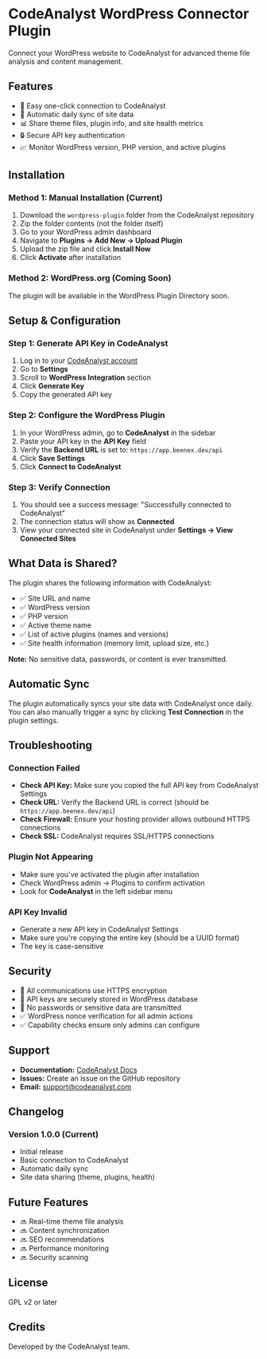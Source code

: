 # CodeAnalyst WordPress Connector Plugin

Connect your WordPress website to CodeAnalyst for advanced theme file analysis and content management.

## Features

- 🔌 Easy one-click connection to CodeAnalyst
- 🔄 Automatic daily sync of site data
- 📊 Share theme files, plugin info, and site health metrics
- 🔒 Secure API key authentication
- 📈 Monitor WordPress version, PHP version, and active plugins

## Installation

### Method 1: Manual Installation (Current)

1. Download the `wordpress-plugin` folder from the CodeAnalyst repository
2. Zip the folder contents (not the folder itself)
3. Go to your WordPress admin dashboard
4. Navigate to **Plugins → Add New → Upload Plugin**
5. Upload the zip file and click **Install Now**
6. Click **Activate** after installation

### Method 2: WordPress.org (Coming Soon)

The plugin will be available in the WordPress Plugin Directory soon.

## Setup & Configuration

### Step 1: Generate API Key in CodeAnalyst

1. Log in to your [CodeAnalyst account](https://codeanalyst.vercel.app)
2. Go to **Settings**
3. Scroll to **WordPress Integration** section
4. Click **Generate Key**
5. Copy the generated API key

### Step 2: Configure the WordPress Plugin

1. In your WordPress admin, go to **CodeAnalyst** in the sidebar
2. Paste your API key in the **API Key** field
3. Verify the **Backend URL** is set to: `https://app.beenex.dev/api`
4. Click **Save Settings**
5. Click **Connect to CodeAnalyst**

### Step 3: Verify Connection

1. You should see a success message: "Successfully connected to CodeAnalyst"
2. The connection status will show as **Connected**
3. View your connected site in CodeAnalyst under **Settings → View Connected Sites**

## What Data is Shared?

The plugin shares the following information with CodeAnalyst:

- ✅ Site URL and name
- ✅ WordPress version
- ✅ PHP version
- ✅ Active theme name
- ✅ List of active plugins (names and versions)
- ✅ Site health information (memory limit, upload size, etc.)

**Note:** No sensitive data, passwords, or content is ever transmitted.

## Automatic Sync

The plugin automatically syncs your site data with CodeAnalyst once daily. You can also manually trigger a sync by clicking **Test Connection** in the plugin settings.

## Troubleshooting

### Connection Failed

- **Check API Key:** Make sure you copied the full API key from CodeAnalyst Settings
- **Check URL:** Verify the Backend URL is correct (should be `https://app.beenex.dev/api`)
- **Check Firewall:** Ensure your hosting provider allows outbound HTTPS connections
- **Check SSL:** CodeAnalyst requires SSL/HTTPS connections

### Plugin Not Appearing

- Make sure you've activated the plugin after installation
- Check WordPress admin → Plugins to confirm activation
- Look for **CodeAnalyst** in the left sidebar menu

### API Key Invalid

- Generate a new API key in CodeAnalyst Settings
- Make sure you're copying the entire key (should be a UUID format)
- The key is case-sensitive

## Security

- 🔐 All communications use HTTPS encryption
- 🔑 API keys are securely stored in WordPress database
- 🚫 No passwords or sensitive data are transmitted
- ✅ WordPress nonce verification for all admin actions
- ✅ Capability checks ensure only admins can configure

## Support

- **Documentation:** [CodeAnalyst Docs](https://codeanalyst.vercel.app/docs)
- **Issues:** Create an issue on the GitHub repository
- **Email:** support@codeanalyst.com

## Changelog

### Version 1.0.0 (Current)
- Initial release
- Basic connection to CodeAnalyst
- Automatic daily sync
- Site data sharing (theme, plugins, health)

## Future Features

- 🔜 Real-time theme file analysis
- 🔜 Content synchronization
- 🔜 SEO recommendations
- 🔜 Performance monitoring
- 🔜 Security scanning

## License

GPL v2 or later

## Credits

Developed by the CodeAnalyst team.

